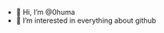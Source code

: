 - 👋 Hi, I’m @0huma
- 👀 I’m interested in everything about github


<!---
0huma/0huma is a ✨ special ✨ repository because its `README.md` (this file) appears on your GitHub profile.
You can click the Preview link to take a look at your changes.
--->
